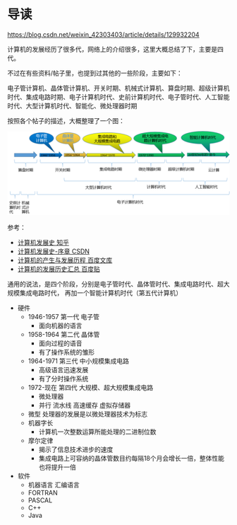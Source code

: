 # 导读

https://blog.csdn.net/weixin_42303403/article/details/129932204

计算机的发展经历了很多代，网络上的介绍很多，这里大概总结了下，主要是四代。

不过在有些资料/帖子里，也提到过其他的一些阶段，主要如下：

电子管计算机、晶体管计算机、开关时期、机械式计算机、算盘时期、超级计算机时代、集成电路时期、电子计算机时代、史前计算机时代、电子管时代、人工智能时代、大型计算机时代、智能化、微处理器时期

按照各个帖子的描述，大概整理了一个图：

![](vx_images/315310323240805.png)

参考：

- [计算机发展史 知乎](https://zhuanlan.zhihu.com/p/562330220?utm_id=0)
- [计算机发展史-序章 CSDN](https://blog.csdn.net/weixin_39660616/article/details/125821956)
- [计算机的产生与发展历程 百度文库](https://wenku.baidu.com/view/49aea1b4fbc75fbfc77da26925c52cc58ad6905c.html?_wkts_=1715608762574&needWelcomeRecommand=1)
- [计算机的发展历史汇总  百度贴](https://baijiahao.baidu.com/s?id=1735046171786766661&wfr=spider&for=pc)

通用的说法，是四个阶段，分别是电子管时代、晶体管时代、集成电路时代、超大规模集成电路时代，
再加一个智能计算机时代（第五代计算机）

- 硬件
    - 1946-1957 第一代 电子管
        - 面向机器的语言
    - 1958-1964 第二代 晶体管
        - 面向过程的语音
        - 有了操作系统的雏形
    - 1964-1971 第三代 中小规模集成电路
        - 高级语言迅速发展
        - 有了分时操作系统
    - 1972-现在 第四代 大规模、超大规模集成电路
        - 微处理器
        - 并行 流水线 高速缓存 虚拟存储器
    - 微型 处理器的发展是以微处理器技术为标志
    - 机器字长
        - 计算机一次整数运算所能处理的二进制位数
    - 摩尔定律
        - 揭示了信息技术进步的速度
        - 集成电路上可容纳的晶体管数目约每隔18个月会增长一倍，整体性能也将提升一倍
- 软件
    - 机器语言 汇编语言
    - FORTRAN
    - PASCAL
    - C++
    - Java

